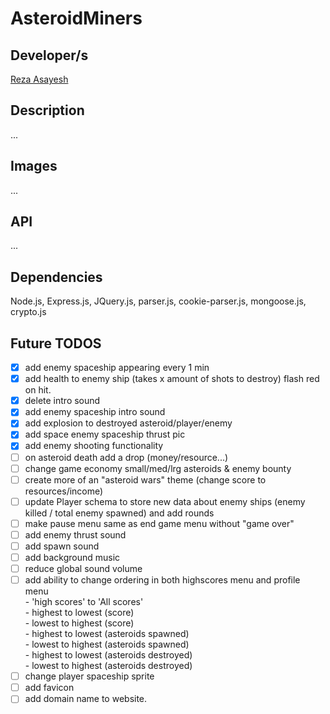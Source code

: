 # AsteroidMiners

## Developer/s

[Reza Asayesh](https://github.com/rasayesh)<br/>

## Description

...

## Images

...

## API

...

## Dependencies

Node.js, Express.js, JQuery.js, parser.js, cookie-parser.js, mongoose.js, crypto.js

## Future TODOS

- [X] add enemy spaceship appearing every 1 min
- [X] add health to enemy ship (takes x amount of shots to destroy) flash red on hit.
- [X] delete intro sound
- [X] add enemy spaceship intro sound
- [X] add explosion to destroyed asteroid/player/enemy
- [X] add space enemy spaceship thrust pic 
- [X] add enemy shooting functionality
- [ ] on asteroid death add a drop (money/resource...)
- [ ] change game economy small/med/lrg asteroids & enemy bounty
- [ ] create more of an "asteroid wars" theme (change score to resources/income)
- [ ] update Player schema to store new data about enemy ships (enemy killed / total enemy spawned) and add rounds
- [ ] make pause menu same as end game menu without "game over" 
- [ ] add enemy thrust sound
- [ ] add spawn sound
- [ ] add background music
- [ ] reduce global sound volume
- [ ] add ability to change ordering in both highscores menu and profile menu<br/>
      - 'high scores' to 'All scores'<br/>
      - highest to lowest (score)<br/>
      - lowest to highest (score)<br/>
      - highest to lowest (asteroids spawned)<br/>
      - lowest to highest (asteroids spawned)<br/>
      - highest to lowest (asteroids destroyed)<br/>
      - lowest to highest (asteroids destroyed)<br/>
- [ ] change player spaceship sprite
- [ ] add favicon
- [ ] add domain name to website.
